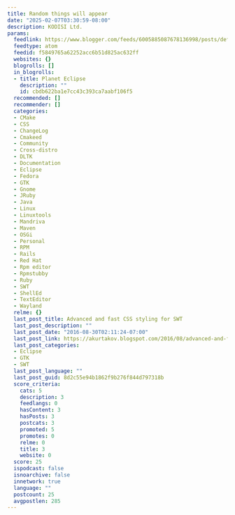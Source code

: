 ```yaml
---
title: Random things will appear
date: "2025-02-07T03:30:59-08:00"
description: KODISI Ltd.
params:
  feedlink: https://www.blogger.com/feeds/6005885087678136998/posts/default/-/Eclipse
  feedtype: atom
  feedid: f5849765a62252acc6b51d825ac632ff
  websites: {}
  blogrolls: []
  in_blogrolls:
  - title: Planet Eclipse
    description: ""
    id: cbdb622ba1e7cc43c393ca7aabf106f5
  recommended: []
  recommender: []
  categories:
  - CMake
  - CSS
  - ChangeLog
  - Cmakeed
  - Community
  - Cross-distro
  - DLTK
  - Documentation
  - Eclipse
  - Fedora
  - GTK
  - Gnome
  - JRuby
  - Java
  - Linux
  - Linuxtools
  - Mandriva
  - Maven
  - OSGi
  - Personal
  - RPM
  - Rails
  - Red Hat
  - Rpm editor
  - Rpmstubby
  - Ruby
  - SWT
  - ShellEd
  - TextEditor
  - Wayland
  relme: {}
  last_post_title: Advanced and fast CSS styling for SWT
  last_post_description: ""
  last_post_date: "2016-08-30T02:11:24-07:00"
  last_post_link: https://akurtakov.blogspot.com/2016/08/advanced-and-fast-css-styling-for-swt.html
  last_post_categories:
  - Eclipse
  - GTK
  - SWT
  last_post_language: ""
  last_post_guid: 8d2c55e94b1862f9b276f844d797318b
  score_criteria:
    cats: 5
    description: 3
    feedlangs: 0
    hasContent: 3
    hasPosts: 3
    postcats: 3
    promoted: 5
    promotes: 0
    relme: 0
    title: 3
    website: 0
  score: 25
  ispodcast: false
  isnoarchive: false
  innetwork: true
  language: ""
  postcount: 25
  avgpostlen: 285
---
```

